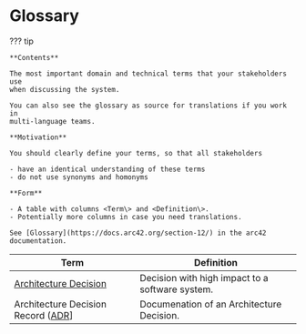 # Glossary

??? tip

    **Contents**

    The most important domain and technical terms that your stakeholders use
    when discussing the system.

    You can also see the glossary as source for translations if you work in
    multi-language teams.

    **Motivation**

    You should clearly define your terms, so that all stakeholders

    - have an identical understanding of these terms
    - do not use synonyms and homonyms

    **Form**

    - A table with columns <Term\> and <Definition\>.
    - Potentially more columns in case you need translations.

    See [Glossary](https://docs.arc42.org/section-12/) in the arc42
    documentation.

| Term                                                                          | Definition                                      |
|-------------------------------------------------------------------------------|-------------------------------------------------|
| [Architecture Decision](https://en.wikipedia.org/wiki/Architectural_decision) | Decision with high impact to a software system. |
| Architecture Decision Record ([ADR](https://adr.github.io/)]                  | Documenation of an Architecture Decision.       |
